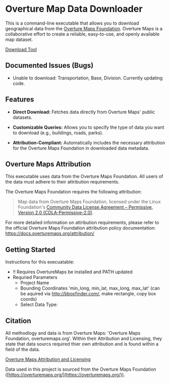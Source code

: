 # Overture Map Data Downloader

This is a command-line executable that allows you to download geographical data from the [Overture Maps Foundation](https://overturemaps.org/). Overture Maps is a collaborative effort to create a reliable, easy-to-use, and openly available map dataset.

[Download Tool](https://www.dropbox.com/scl/fi/kmg4egsrpmhf5ohj3j8y9/Download-GIS-Data-v1.zip?rlkey=gawhonv5kf9l6k639okplgfdd&st=h8pd1iwd&dl=0)

## Documented Issues (Bugs)
- Unable to download: Transportation, Base, Division. Currently updating code.
## Features

* **Direct Download:** Fetches data directly from Overture Maps' public datasets.

* **Customizable Queries:** Allows you to specify the type of data you want to download (e.g., buildings, roads, parks).

* **Attribution-Compliant:** Automatically includes the necessary attribution for the Overture Maps Foundation in downloaded data metadata.

## Overture Maps Attribution

This executable uses data from the Overture Maps Foundation. All users of the data must adhere to their attribution requirements.

The Overture Maps Foundation requires the following attribution:

> Map data from Overture Maps Foundation, licensed under the Linux Foundation's [Community Data License Agreement – Permissive, Version 2.0 (CDLA-Permissive-2.0)](https://www.google.com/search?q=https://overturemaps.org/licensing/cdla-permissive-2-0/).

For more detailed information on attribution requirements, please refer to the official Overture Maps Foundation attribution policy documentation: <https://docs.overturemaps.org/attribution/>

## Getting Started

Instructions for this execuatable:
 - !! Requires OvertureMaps be installed and PATH updated
 - Requried Parameters
     - Project Name <string>
     - Bounding Coordinates 'min_long, min_lat, max_long, max_lat' <string> (can be aquired via http://bboxfinder.com/, make rectangle, copy box coords)
     - Select Data Type: <Numeric Selection>
    
## Citation

All methodlogy and data is from Overture Maps: 'Overture Maps Foundation, overturemaps.org'. Within their Attribution and Licensing, they state that data sourcs required thier own attribution and is found within a field of the data. 

[Overture Maps Attribution and Licensing](https://docs.overturemaps.org/attribution/)

Data used in this project is sourced from the Overture Maps Foundation ([https://overturemaps.org/](https://overturemaps.org/)).
